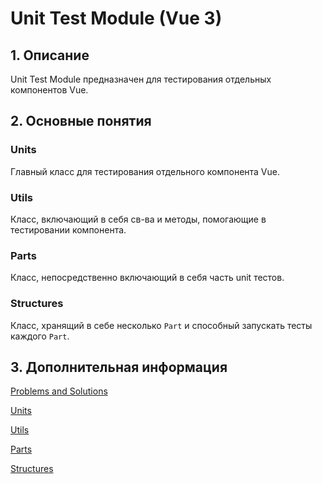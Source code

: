 # Unit Test Module (Vue 3)

## 1. Описание
Unit Test Module предназначен для тестирования отдельных компонентов Vue.

## 2. Основные понятия

### Units
Главный класс для тестирования отдельного компонента Vue.

### Utils
Класс, включающий в себя св-ва и методы, помогающие в тестировании компонента.

### Parts
Класс, непосредственно включающий в себя часть unit тестов.

### Structures
Класс, хранящий в себе несколько `Part` и способный запускать тесты каждого `Part`.

## 3. Дополнительная информация

[Problems and Solutions](./solutions.doc.md)

[Units](./units.doc.md)

[Utils](./utils.doc.md)

[Parts](./parts.doc.md)

[Structures](./structures.doc.md)

